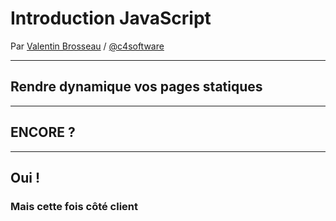 # Introduction JavaScript

Par [Valentin Brosseau](https://github.com/c4software) / [@c4software](http://twitter.com/c4software)

---

## Rendre dynamique vos pages statiques

---

## ENCORE ?

---

## Oui !

### Mais cette fois côté client
